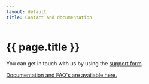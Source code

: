 ```yaml
---
layout: default
title: Contact and documentation
---
```

# {{ page.title }}

You can get in touch with us by using the [support form](https://docs.biodiversitydata.se/support/).

[Documentation and FAQ's are available here.](https://docs.biodiversitydata.se)
